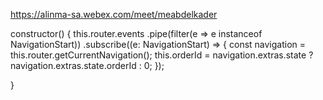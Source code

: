 https://alinma-sa.webex.com/meet/meabdelkader


constructor() {
  this.router.events
   .pipe(filter(e => e instanceof NavigationStart))
   .subscribe((e: NavigationStart) => {
    const navigation  = this.router.getCurrentNavigation();
    this.orderId = navigation.extras.state ? navigation.extras.state.orderId : 0;
   });

 }



